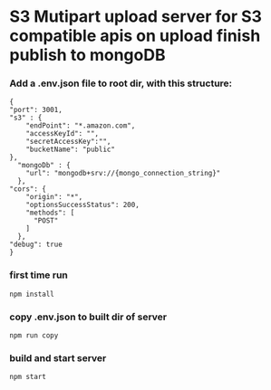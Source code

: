 
# S3 Mutipart upload server for S3 compatible apis on upload finish publish to mongoDB 

### Add a .env.json file to root dir, with this structure:

```
{
"port": 3001,
"s3" : {
    "endPoint": "*.amazon.com",
    "accessKeyId": "",
    "secretAccessKey":"",
    "bucketName": "public"
},
  "mongoDb" : {
    "url": "mongodb+srv://{mongo_connection_string}"
  },
"cors": {
    "origin": "*",
    "optionsSuccessStatus": 200,
    "methods": [
      "POST"
    ]
  },
"debug": true
}
```

### first time run
```
npm install
```

### copy .env.json to built dir of server
```
npm run copy
```

### build and start server
```
npm start
```
